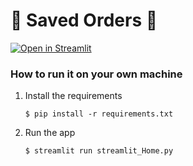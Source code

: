 # 🍟 Saved Orders 🍔


[![Open in Streamlit](https://static.streamlit.io/badges/streamlit_badge_black_white.svg)](https://blank-app-w23mvjrb76j.streamlit.app/)

### How to run it on your own machine

1. Install the requirements

   ```
   $ pip install -r requirements.txt
   ```

2. Run the app

   ```
   $ streamlit run streamlit_Home.py
   ```
